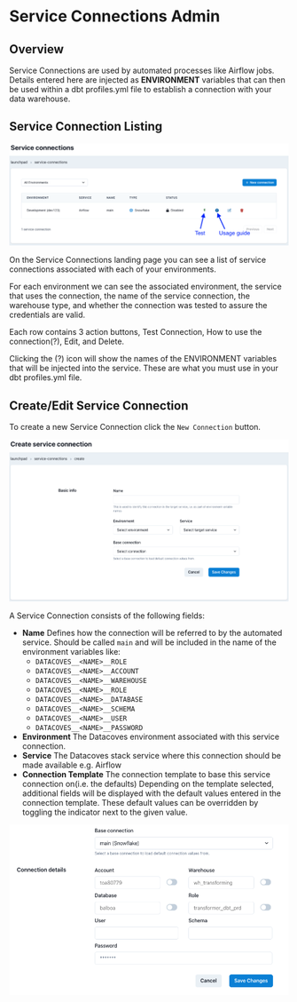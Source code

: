 # Service Connections Admin

## Overview

Service Connections are used by automated processes like Airflow jobs. Details entered here are injected as **ENVIRONMENT** variables that can then be used within a dbt profiles.yml file to establish a connection with your data warehouse.

## Service Connection Listing

![Service Connections Listing](./assets/serviceconnection_landing.png)

On the Service Connections landing page you can see a list of service connections associated with each of your environments.

For each environment we can see the associated environment, the service that uses the connection, the name of the service connection, the warehouse type, and whether the connection was tested to assure the credentials are valid.

Each row contains 3 action buttons, Test Connection, How to use the connection(?), Edit, and Delete.

Clicking the (?) icon will show the names of the ENVIRONMENT variables that will be injected into the service. These are what you must use in your dbt profiles.yml file.

## Create/Edit Service Connection

To create a new Service Connection click the `New Connection` button.

![Service Connection Create or Edit Page](./assets/serviceconnection_editnew_page.png)

A Service Connection consists of the following fields:

- **Name** Defines how the connection will be referred to by the automated service. Should be called `main` and will be included in the name of the environment variables like: 
  - `DATACOVES__<NAME>__ROLE`
  - `DATACOVES__<NAME>__ACCOUNT`
  - `DATACOVES__<NAME>__WAREHOUSE`
  - `DATACOVES__<NAME>__ROLE`
  - `DATACOVES__<NAME>__DATABASE`
  - `DATACOVES__<NAME>__SCHEMA`
  - `DATACOVES__<NAME>__USER`
  - `DATACOVES__<NAME>__PASSWORD`
- **Environment** The Datacoves environment associated with this service connection.
- **Service** The Datacoves stack service where this connection should be made available e.g. Airflow
- **Connection Template** The connection template to base this service connection on(i.e. the defaults)
  Depending on the template selected, additional fields will be displayed with the default values entered in the connection template. These default values can be overridden by toggling the indicator next to the given value.

![Service Connection Connection Details](./assets/serviceconnection_editnew_details.png)
